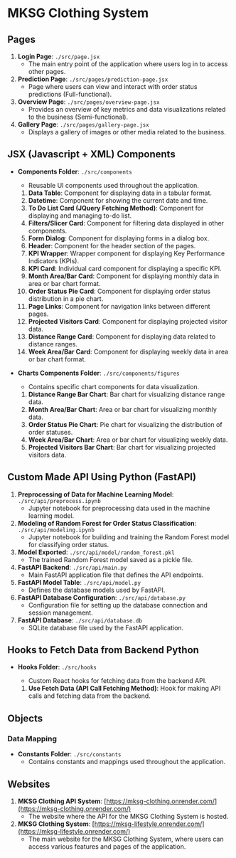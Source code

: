 # MKSG Clothing System

## Pages

1. **Login Page**: `./src/page.jsx`
   - The main entry point of the application where users log in to access other pages.
2. **Prediction Page**: `./src/pages/prediction-page.jsx`
   - Page where users can view and interact with order status predictions (Full-functional).
3. **Overview Page**: `./src/pages/overview-page.jsx`
   - Provides an overview of key metrics and data visualizations related to the business (Semi-functional).
4. **Gallery Page**: `./src/pages/gallery-page.jsx`
   - Displays a gallery of images or other media related to the business.

## JSX (Javascript + XML) Components

- **Components Folder**: `./src/components`

  - Reusable UI components used throughout the application.

  1. **Data Table**: Component for displaying data in a tabular format.
  2. **Datetime**: Component for showing the current date and time.
  3. **To Do List Card (JQuery Fetching Method)**: Component for displaying and managing to-do list.
  4. **Filters/Slicer Card**: Component for filtering data displayed in other components.
  5. **Form Dialog**: Component for displaying forms in a dialog box.
  6. **Header**: Component for the header section of the pages.
  7. **KPI Wrapper**: Wrapper component for displaying Key Performance Indicators (KPIs).
  8. **KPI Card**: Individual card component for displaying a specific KPI.
  9. **Month Area/Bar Card**: Component for displaying monthly data in area or bar chart format.
  10. **Order Status Pie Card**: Component for displaying order status distribution in a pie chart.
  11. **Page Links**: Component for navigation links between different pages.
  12. **Projected Visitors Card**: Component for displaying projected visitor data.
  13. **Distance Range Card**: Component for displaying data related to distance ranges.
  14. **Week Area/Bar Card**: Component for displaying weekly data in area or bar chart format.

- **Charts Components Folder**: `./src/components/figures`

  - Contains specific chart components for data visualization.

  1. **Distance Range Bar Chart**: Bar chart for visualizing distance range data.
  2. **Month Area/Bar Chart**: Area or bar chart for visualizing monthly data.
  3. **Order Status Pie Chart**: Pie chart for visualizing the distribution of order statuses.
  4. **Week Area/Bar Chart**: Area or bar chart for visualizing weekly data.
  5. **Projected Visitors Bar Chart**: Bar chart for visualizing projected visitors data.

## Custom Made API Using Python (FastAPI)

1. **Preprocessing of Data for Machine Learning Model**: `./src/api/preprocess.ipynb`
   - Jupyter notebook for preprocessing data used in the machine learning model.
2. **Modeling of Random Forest for Order Status Classification**: `./src/api/modeling.ipynb`
   - Jupyter notebook for building and training the Random Forest model for classifying order status.
3. **Model Exported**: `./src/api/model/random_forest.pkl`
   - The trained Random Forest model saved as a pickle file.
4. **FastAPI Backend**: `./src/api/main.py`
   - Main FastAPI application file that defines the API endpoints.
5. **FastAPI Model Table**: `./src/api/model.py`
   - Defines the database models used by FastAPI.
6. **FastAPI Database Configuration**: `./src/api/database.py`
   - Configuration file for setting up the database connection and session management.
7. **FastAPI Database**: `./src/api/database.db`
   - SQLite database file used by the FastAPI application.

## Hooks to Fetch Data from Backend Python

- **Hooks Folder**: `./src/hooks`

  - Custom React hooks for fetching data from the backend API.

  1. **Use Fetch Data (API Call Fetching Method)**: Hook for making API calls and fetching data from the backend.

## Objects

### Data Mapping

- **Constants Folder**: `./src/constants`
  - Contains constants and mappings used throughout the application.

## Websites

1. **MKSG Clothing API System**: [https://mksg-clothing.onrender.com/](https://mksg-clothing.onrender.com/)
   - The website where the API for the MKSG Clothing System is hosted.
2. **MKSG Clothing System**: [https://mksg-lifestyle.onrender.com/](https://mksg-lifestyle.onrender.com/)
   - The main website for the MKSG Clothing System, where users can access various features and pages of the application.
